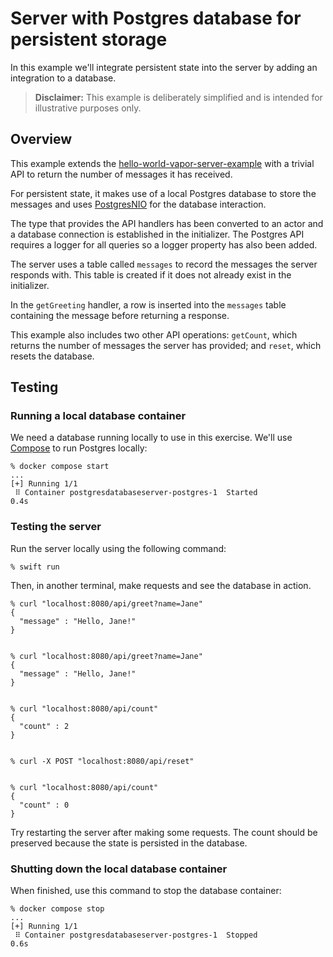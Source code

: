 # Server with Postgres database for persistent storage

In this example we'll integrate persistent state into the server by adding an
integration to a database.

> **Disclaimer:** This example is deliberately simplified and is intended for illustrative purposes only.

## Overview

This example extends the [hello-world-vapor-server-example](../hello-world-vapor-server-example/)
with a trivial API to return the number of messages it has received.

For persistent state, it makes use of a local Postgres database to store the
messages and uses [PostgresNIO](https://github.com/vapor/postgres-nio) for the
database interaction.

The type that provides the API handlers has been converted to an actor and
a database connection is established in the initializer. The Postgres API
requires a logger for all queries so a logger property has also been added.
                
The server uses a table called `messages` to record the messages the server
responds with. This table is created if it does not already exist in the
initializer.

In the `getGreeting` handler, a row is inserted into the `messages` table
containing the message before returning a response.

This example also includes two other API operations: `getCount`, which returns
the number of messages the server has provided; and `reset`, which resets the
database.

## Testing

### Running a local database container

We need a database running locally to use in this exercise. We'll use
[Compose](https://docs.docker.com/compose) to run Postgres locally:

```console
% docker compose start
...
[+] Running 1/1
 ⠿ Container postgresdatabaseserver-postgres-1  Started            0.4s
```

### Testing the server

Run the server locally using the following command:

```console
% swift run
```

Then, in another terminal, make requests and see the database in action.

```console
% curl "localhost:8080/api/greet?name=Jane"
{
  "message" : "Hello, Jane!"
}


% curl "localhost:8080/api/greet?name=Jane"
{
  "message" : "Hello, Jane!"
}


% curl "localhost:8080/api/count"
{
  "count" : 2
}


% curl -X POST "localhost:8080/api/reset"


% curl "localhost:8080/api/count"
{
  "count" : 0
}
```

Try restarting the server after making some requests. The count should
be preserved because the state is persisted in the database.

### Shutting down the local database container

When finished, use this command to stop the database container:

```console
% docker compose stop
...
[+] Running 1/1
 ⠿ Container postgresdatabaseserver-postgres-1  Stopped            0.6s
```
